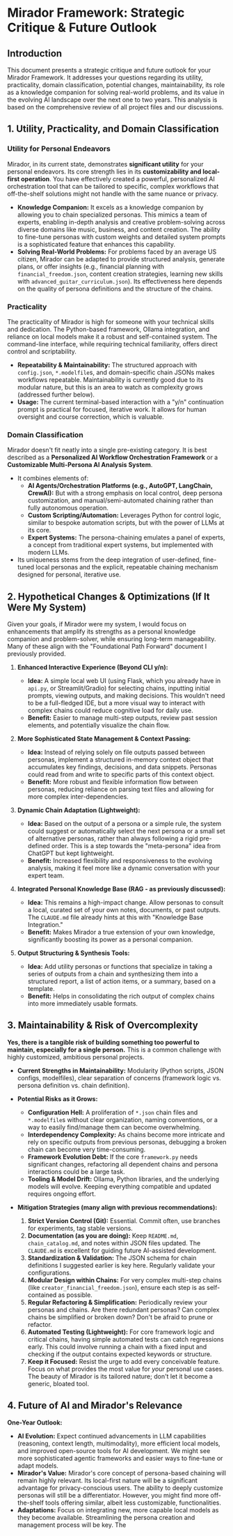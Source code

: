# Mirador Framework: Strategic Critique & Future Outlook

## Introduction

This document presents a strategic critique and future outlook for your Mirador Framework. It addresses your questions regarding its utility, practicality, domain classification, potential changes, maintainability, its role as a knowledge companion for solving real-world problems, and its value in the evolving AI landscape over the next one to two years. This analysis is based on the comprehensive review of all project files and our discussions.

## 1. Utility, Practicality, and Domain Classification

### Utility for Personal Endeavors

Mirador, in its current state, demonstrates **significant utility** for your personal endeavors. Its core strength lies in its **customizability and local-first operation**. You have effectively created a powerful, personalized AI orchestration tool that can be tailored to specific, complex workflows that off-the-shelf solutions might not handle with the same nuance or privacy.

*   **Knowledge Companion:** It excels as a knowledge companion by allowing you to chain specialized personas. This mimics a team of experts, enabling in-depth analysis and creative problem-solving across diverse domains like music, business, and content creation. The ability to fine-tune personas with custom weights and detailed system prompts is a sophisticated feature that enhances this capability.
*   **Solving Real-World Problems:** For problems faced by an average US citizen, Mirador can be adapted to provide structured analysis, generate plans, or offer insights (e.g., financial planning with `financial_freedom.json`, content creation strategies, learning new skills with `advanced_guitar_curriculum.json`). Its effectiveness here depends on the quality of persona definitions and the structure of the chains.

### Practicality

The practicality of Mirador is high for someone with your technical skills and dedication. The Python-based framework, Ollama integration, and reliance on local models make it a robust and self-contained system. The command-line interface, while requiring technical familiarity, offers direct control and scriptability.

*   **Repeatability & Maintainability:** The structured approach with `config.json`, `*.modelfile`s, and domain-specific chain JSONs makes workflows repeatable. Maintainability is currently good due to its modular nature, but this is an area to watch as complexity grows (addressed further below).
*   **Usage:** The current terminal-based interaction with a "y/n" continuation prompt is practical for focused, iterative work. It allows for human oversight and course correction, which is valuable.

### Domain Classification

Mirador doesn't fit neatly into a single pre-existing category. It is best described as a **Personalized AI Workflow Orchestration Framework** or a **Customizable Multi-Persona AI Analysis System**.

*   It combines elements of:
    *   **AI Agents/Orchestration Platforms (e.g., AutoGPT, LangChain, CrewAI):** But with a strong emphasis on local control, deep persona customization, and manual/semi-automated chaining rather than fully autonomous operation.
    *   **Custom Scripting/Automation:** Leverages Python for control logic, similar to bespoke automation scripts, but with the power of LLMs at its core.
    *   **Expert Systems:** The persona-chaining emulates a panel of experts, a concept from traditional expert systems, but implemented with modern LLMs.
*   Its uniqueness stems from the deep integration of user-defined, fine-tuned local personas and the explicit, repeatable chaining mechanism designed for personal, iterative use.

## 2. Hypothetical Changes & Optimizations (If It Were My System)

Given your goals, if Mirador were my system, I would focus on enhancements that amplify its strengths as a personal knowledge companion and problem-solver, while ensuring long-term manageability. Many of these align with the "Foundational Path Forward" document I previously provided.

1.  **Enhanced Interactive Experience (Beyond CLI y/n):**
    *   **Idea:** A simple local web UI (using Flask, which you already have in `api.py`, or Streamlit/Gradio) for selecting chains, inputting initial prompts, viewing outputs, and making decisions. This wouldn't need to be a full-fledged IDE, but a more visual way to interact with complex chains could reduce cognitive load for daily use.
    *   **Benefit:** Easier to manage multi-step outputs, review past session elements, and potentially visualize the chain flow.

2.  **More Sophisticated State Management & Context Passing:**
    *   **Idea:** Instead of relying solely on file outputs passed between personas, implement a structured in-memory context object that accumulates key findings, decisions, and data snippets. Personas could read from and write to specific parts of this context object.
    *   **Benefit:** More robust and flexible information flow between personas, reducing reliance on parsing text files and allowing for more complex inter-dependencies.

3.  **Dynamic Chain Adaptation (Lightweight):**
    *   **Idea:** Based on the output of a persona or a simple rule, the system could suggest or automatically select the next persona or a small set of alternative personas, rather than always following a rigid pre-defined order. This is a step towards the "meta-persona" idea from ChatGPT but kept lightweight.
    *   **Benefit:** Increased flexibility and responsiveness to the evolving analysis, making it feel more like a dynamic conversation with your expert team.

4.  **Integrated Personal Knowledge Base (RAG - as previously discussed):**
    *   **Idea:** This remains a high-impact change. Allow personas to consult a local, curated set of your own notes, documents, or past outputs. The `CLAUDE.md` file already hints at this with "Knowledge Base Integration."
    *   **Benefit:** Makes Mirador a true extension of your own knowledge, significantly boosting its power as a personal companion.

5.  **Output Structuring & Synthesis Tools:**
    *   **Idea:** Add utility personas or functions that specialize in taking a series of outputs from a chain and synthesizing them into a structured report, a list of action items, or a summary, based on a template.
    *   **Benefit:** Helps in consolidating the rich output of complex chains into more immediately usable formats.

## 3. Maintainability & Risk of Overcomplexity

**Yes, there is a tangible risk of building something too powerful to maintain, especially for a single person.** This is a common challenge with highly customized, ambitious personal projects.

*   **Current Strengths in Maintainability:** Modularity (Python scripts, JSON configs, modelfiles), clear separation of concerns (framework logic vs. persona definition vs. chain definition).
*   **Potential Risks as it Grows:**
    *   **Configuration Hell:** A proliferation of `*.json` chain files and `*.modelfile`s without clear organization, naming conventions, or a way to easily find/manage them can become overwhelming.
    *   **Interdependency Complexity:** As chains become more intricate and rely on specific outputs from previous personas, debugging a broken chain can become very time-consuming.
    *   **Framework Evolution Debt:** If the core `framework.py` needs significant changes, refactoring all dependent chains and persona interactions could be a large task.
    *   **Tooling & Model Drift:** Ollama, Python libraries, and the underlying models will evolve. Keeping everything compatible and updated requires ongoing effort.

*   **Mitigation Strategies (many align with previous recommendations):**
    1.  **Strict Version Control (Git):** Essential. Commit often, use branches for experiments, tag stable versions.
    2.  **Documentation (as you are doing):** Keep `README.md`, `chain_catalog.md`, and notes within JSON files updated. The `CLAUDE.md` is excellent for guiding future AI-assisted development.
    3.  **Standardization & Validation:** The JSON schema for chain definitions I suggested earlier is key here. Regularly validate your configurations.
    4.  **Modular Design within Chains:** For very complex multi-step chains (like `creator_financial_freedom.json`), ensure each step is as self-contained as possible.
    5.  **Regular Refactoring & Simplification:** Periodically review your personas and chains. Are there redundant personas? Can complex chains be simplified or broken down? Don't be afraid to prune or refactor.
    6.  **Automated Testing (Lightweight):** For core framework logic and critical chains, having simple automated tests can catch regressions early. This could involve running a chain with a fixed input and checking if the output contains expected keywords or structure.
    7.  **Keep it Focused:** Resist the urge to add every conceivable feature. Focus on what provides the most value for *your* personal use cases. The beauty of Mirador is its tailored nature; don't let it become a generic, bloated tool.

## 4. Future of AI and Mirador's Relevance

**One-Year Outlook:**

*   **AI Evolution:** Expect continued advancements in LLM capabilities (reasoning, context length, multimodality), more efficient local models, and improved open-source tools for AI development. We might see more sophisticated agentic frameworks and easier ways to fine-tune or adapt models.
*   **Mirador's Value:** Mirador's core concept of persona-based chaining will remain highly relevant. Its local-first nature will be a significant advantage for privacy-conscious users. The ability to deeply customize personas will still be a differentiator. However, you might find more off-the-shelf tools offering similar, albeit less customizable, functionalities.
*   **Adaptations:** Focus on integrating new, more capable local models as they become available. Streamlining the persona creation and management process will be key. The 
